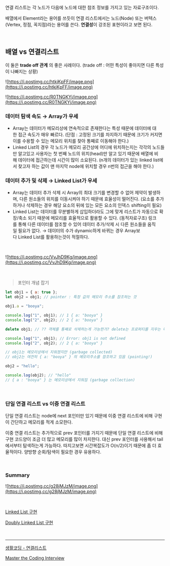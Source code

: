 연결 리스트는 각 노드가 다음에 노드에 대한 참조 정보를 가지고 있는 자료구조이다.

배열에서 Element라는 용어를 쓰듯이 연결 리스트에서는 노드(Node) 또는 버텍스(Vertex, 정점, 꼭지점)라는 용어를 쓴다. **연결성**이 강조된 표현이라고 보면 된다.

<br />

## 배열 vs 연결리스트

이 둘은 **trade off 관계** 의 좋은 사례이다. (trade off : 어떤 특성이 좋아지면 다른 특성이 나빠지는 상황)

![https://i.postimg.cc/htkjKpFF/image.png](https://i.postimg.cc/htkjKpFF/image.png)

![https://i.postimg.cc/R0TNGKYj/image.png](https://i.postimg.cc/R0TNGKYj/image.png)

### **데이터 탐색 속도 → Array가 우세**

- Array는 데이터가 메모리상에 연속적으로 존재한다는 특성 때문에 데이터에 대한 접근 속도가 매우 빠르다.
  (단점 : 고정된 크기를 차지하기 때문에 크기가 커지면 이를 수용할 수 있는 메모리 위치를 찾아 통째로 이동해야 한다.)
- Linked List의 경우 각 노드가 메모리 공간상에 어디에 위치하는지는 각각의 노드들만 알고있고 사용자는 첫 번째 노드의 위치(head)만 알고 있기 때문에 배열에 비해 데이터에 접근하는데 시간이 많이 소요된다.
  (n개의 데이터가 있는 linked list에서 찾고자 하는 값이 맨 마지막 node에 위치할 경우 n번의 접근을 해야 한다.)

### **데이터 추가 및 삭제 → Linked List가 우세**

- Array는 데이터 추가 삭제 시 Array의 최대 크기를 변경할 수 없어 제약이 발생하며, 다른 원소들의 위치를 이동시켜야 하기 때문에 효율성이 떨어진다. (요소를 추가하거나 삭제하는 경우 해당 요소의 뒤에 있는 모든 요소의 인덱스 shifting이 필요)
- Linked List는 데이터를 무분별하게 삽입하더라도 그에 맞게 리스트가 자동으로 확장/축소 되기 때문에 메모리를 효율적으로 활용할 수 있다. (동적자료구조) 링크를 통해 다른 데이터를 참조할 수 있어 데이터 추가/삭제 시 다른 원소들을 움직일 필요가 없다.
  → 데이터의 수가 dynamic하게 바뀌는 경우 Array보다 Linked List를 활용하는것이 적절하다.

<br />

![https://i.postimg.cc/VvJhD9Kg/image.png](https://i.postimg.cc/VvJhD9Kg/image.png)

<br />

> 포인터 개념 잡기

```jsx
let obj1 = { a: true };
let obj2 = obj1; // pointer : 특정 값의 메모리 주소를 참조하는 것

obj1.a = "booya";

console.log("1", obj1); // 1 { a: "booya" }
console.log("2", obj2); // 2 { a: "booya" }

delete obj1; // ?? 객체를 통째로 삭제하는게 가능한가? delete는 프로퍼티를 지우는 메서드 아닌가?

console.log("1", obj1); // Error: obj1 is not defined
console.log("2", obj2); // 2 { a: "booya" }

// obj1는 메모리상에서 지워졌지만 (garbage collected)
// obj2는 여전히 { a: "booya" } 의 메모리주소를 참조하고 있음 (pointing!)

obj2 = "hello";

console.log(obj2); // "hello"
// { a : "booya" } 는 메모리상에서 지워짐 (garbage collection)
```

<br />

### 단일 연결 리스트 vs 이중 연결 리스트

단일 연결 리스트는 node에 next 포인터만 있기 때문에 이중 연결 리스트에 비해 구현이 간단하고 메모리를 적게 소모한다.

이중 연결 리스트는 추가적으로 prev 포인터를 가지기 때문에 단일 연결 리스트에 비해 구현 코드양이 조금 더 많고 메모리를 많이 차지한다. 대신 prev 포인터를 사용해서 tail에서부터 탐색하는게 가능하다. 따지고보면 시간복잡도가 O(n/2)이기 때문에 좀 더 효율적이다. 양방향 순회/탐색이 필요한 경우 유용하다.

<br />

### Summary

![https://i.postimg.cc/g28jMJzM/image.png](https://i.postimg.cc/g28jMJzM/image.png)

<br />

[Linked List 구현](https://repl.it/repls/InsecureVioletredAngles)

[Doubly Linked List 구현](https://repl.it/repls/CarefreeHiddenBackticks#index.js)

<br />

---

[생활코딩 - 연결리스트](https://opentutorials.org/module/1335/8821)

[Master the Coding Interview](https://www.udemy.com/course/master-the-coding-interview-data-structures-algorithms/learn/lecture/12324586#overview)
